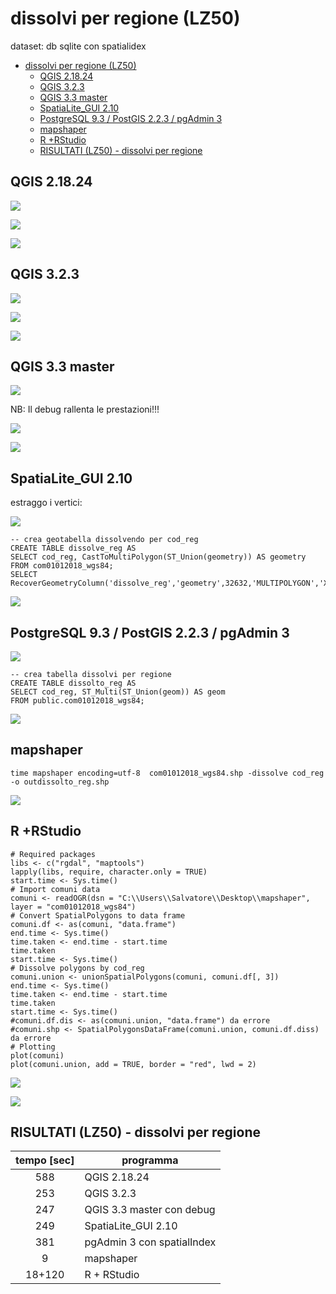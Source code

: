 # dissolvi per regione (LZ50)

dataset: db sqlite con spatialidex

<!-- TOC -->

- [dissolvi per regione (LZ50)](#dissolvi-per-regione-lz50)
    - [QGIS 2.18.24](#qgis-21824)
    - [QGIS 3.2.3](#qgis-323)
    - [QGIS 3.3 master](#qgis-33-master)
    - [SpatiaLite_GUI 2.10](#spatialitegui-210)
    - [PostgreSQL 9.3 / PostGIS 2.2.3 / pgAdmin 3](#postgresql-93--postgis-223--pgadmin-3)
    - [mapshaper](#mapshaper)
    - [R +RStudio](#r-rstudio)
    - [RISULTATI (LZ50) - dissolvi per regione](#risultati-lz50---dissolvi-per-regione)

<!-- /TOC -->

## QGIS 2.18.24

![](../img/qgis21824_info.png)

![](../img/dissolvi_regione/qgis21824_01.png)

![](../img/dissolvi_regione/qgis21824_02.png)

## QGIS 3.2.3

![](../img/qgis323_info.png)

![](../img/dissolvi_regione/qgis323_01.png)

![](../img/dissolvi_regione/qgis323_02.png)

## QGIS 3.3 master

![](../img/qgis33_master_info.png)

NB: Il debug rallenta le prestazioni!!!

![](../img/dissolvi_regione/qgis33master_01.png)

![](../img/dissolvi_regione/qgis33master_02.png)

## SpatiaLite_GUI 2.10

estraggo i vertici:

![](../img/spatialite_gui_210_info.png)

```
-- crea geotabella dissolvendo per cod_reg
CREATE TABLE dissolve_reg AS
SELECT cod_reg, CastToMultiPolygon(ST_Union(geometry)) AS geometry 
FROM com01012018_wgs84;
SELECT RecoverGeometryColumn('dissolve_reg','geometry',32632,'MULTIPOLYGON','XY');
```
![](../img/dissolvi_regione/spatialite_gui_210_01.png)

## PostgreSQL 9.3 / PostGIS 2.2.3 / pgAdmin 3

![](../img/pgAmin3_info.png)

```
-- crea tabella dissolvi per regione
CREATE TABLE dissolto_reg AS
SELECT cod_reg, ST_Multi(ST_Union(geom)) AS geom  
FROM public.com01012018_wgs84;
```
![](../img/dissolvi_regione/pgAmin3_01.png)

## mapshaper 

```
time mapshaper encoding=utf-8  com01012018_wgs84.shp -dissolve cod_reg -o outdissolto_reg.shp
```

![](../img/dissolvi_regione/mapshaper_01.png)

## R +RStudio

```
# Required packages
libs <- c("rgdal", "maptools")
lapply(libs, require, character.only = TRUE)
start.time <- Sys.time()
# Import comuni data
comuni <- readOGR(dsn = "C:\\Users\\Salvatore\\Desktop\\mapshaper", layer = "com01012018_wgs84")
# Convert SpatialPolygons to data frame
comuni.df <- as(comuni, "data.frame")
end.time <- Sys.time()
time.taken <- end.time - start.time
time.taken
start.time <- Sys.time()
# Dissolve polygons by cod_reg
comuni.union <- unionSpatialPolygons(comuni, comuni.df[, 3])
end.time <- Sys.time()
time.taken <- end.time - start.time
time.taken
start.time <- Sys.time()
#comuni.df.dis <- as(comuni.union, "data.frame") da errore
#comuni.shp <- SpatialPolygonsDataFrame(comuni.union, comuni.df.diss) da errore
# Plotting
plot(comuni)
plot(comuni.union, add = TRUE, border = "red", lwd = 2)
```

![](../img/dissolvi_regione/r_01.png)

![](../img/dissolvi_regione/r_02.png)

## RISULTATI (LZ50) - dissolvi per regione

tempo [sec]|programma
:---------:|---------
588|QGIS 2.18.24
253|QGIS 3.2.3
247|QGIS 3.3 master con debug
249|SpatiaLite_GUI 2.10
381|pgAdmin 3 con spatialIndex
9|mapshaper
18+120|R + RStudio

